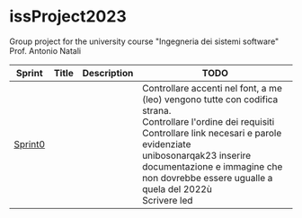 # issProject2023
Group project for the university course "Ingegneria dei sistemi software" Prof. Antonio Natali

| Sprint              | Title | Description | TODO                                                                                                                                                                                                                                                                                             |
|---------------------|-------|-------------|--------------------------------------------------------------------------------------------------------------------------------------------------------------------------------------------------------------------------------------------------------------------------------------------------|
| [Sprint0](Sprint0/) |       |             | Controllare accenti nel font, a me (leo) vengono tutte con codifica strana.<br/>Controllare l'ordine dei requisiti<br/>Controllare link necesari e parole evidenziate<br/>unibosonarqak23 inserire documentazione e immagine che non dovrebbe essere ugualle a quela del 2022ù<br/> Scrivere led<br/> |